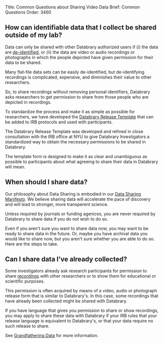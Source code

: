 Title: Common Questions about Sharing Video Data
Brief: Common Questions
Order: 3460

## How can identifiable data that I collect be shared outside of my lab?

Data can only be shared with other Databrary authorized users if (i) the data are [de-identified](../policies/definitions.html#de-identified-data), or (ii) the data are video or audio recordings or photographs in which the people depicted have given permission for their data to  be shared.


Many flat-file data sets can be easily de-identified, but de-identifying recordings is complicated, expensive, and diminishes their value to other researchers.

So, to share recordings without removing personal identifiers, Databrary asks researchers to get permission to share from those people who are depicted in recordings.

To standardize the process and make it as simple as possible for researchers, we have developed the [Databrary Release Template](|filename|../policies/release-template.mdi) that can be added to IRB protocols and used with participants.

The Databrary Release Template was developed and refined in close consultation with the IRB office at NYU to give Databrary Investigators a standardized way to obtain the necessary permissions to be shared in Databrary.

The template form is designed to make it as clear and unambiguous as possible to participants about what agreeing to share their data in Databrary will mean.

## When should I share data?

Our philosophy about Data Sharing is embodied in our [Data Sharing Manifesto](|filename|../policies/data-sharing-manifesto.mdi).
We believe sharing data will accelerate the pace of discovery and will lead to stronger, more transperent science.

Unless required by journals or funding agenices, you are never required by Databrary to share data if you do not wish to do so.


Even if you aren't sure you want to share data now, you may want to be ready to share data in the future.
Or, maybe you have archival data you would like to share now, but you aren't sure whether you are able to do so.
Here are the steps to take.


## Can I share data I've already collected?

Some investigators already ask research participants for permission to share [recordings](../policies/definitions.html#recordings) with other researchers or to show them for educational or scientific purposes.

This permission is often acquired by means of a video, audio or photograph release form that is similar to Databrary's.
In this case, some recordings that have already been collected might be shared with Databrary.

If you have language that gives you permission to share or show recordings, you may apply to share these data with Databrary if your IRB rules that your release language is equivalent to Databrary's, or that your data require no such release to share.

See [Grandfathering Data](|filename|grandfathering-data.md) for more information.

